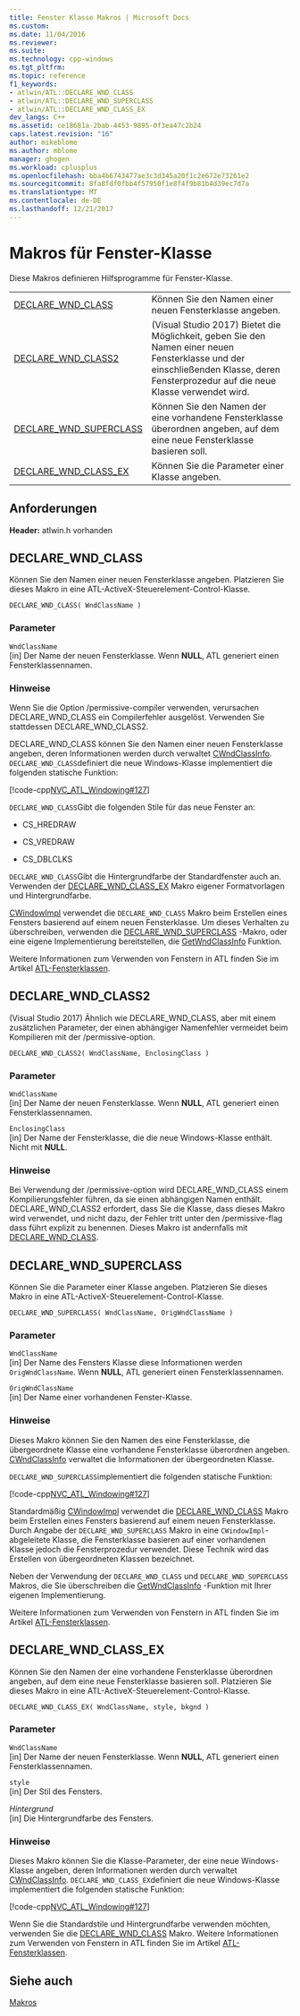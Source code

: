 ```yaml
---
title: Fenster Klasse Makros | Microsoft Docs
ms.custom: 
ms.date: 11/04/2016
ms.reviewer: 
ms.suite: 
ms.technology: cpp-windows
ms.tgt_pltfrm: 
ms.topic: reference
f1_keywords:
- atlwin/ATL::DECLARE_WND_CLASS
- atlwin/ATL::DECLARE_WND_SUPERCLASS
- atlwin/ATL::DECLARE_WND_CLASS_EX
dev_langs: C++
ms.assetid: ce18681a-2bab-4453-9895-0f3ea47c2b24
caps.latest.revision: "16"
author: mikeblome
ms.author: mblome
manager: ghogen
ms.workload: cplusplus
ms.openlocfilehash: bba4b6743477ae3c3d345a20f1c2e672e73261e2
ms.sourcegitcommit: 8fa8fdf0fbb4f57950f1e8f4f9b81b4d39ec7d7a
ms.translationtype: MT
ms.contentlocale: de-DE
ms.lasthandoff: 12/21/2017
---
```

# <a name="window-class-macros"></a>Makros für Fenster-Klasse
Diese Makros definieren Hilfsprogramme für Fenster-Klasse.  
  
|||  
|-|-|  
|[DECLARE_WND_CLASS](#declare_wnd_class)|Können Sie den Namen einer neuen Fensterklasse angeben.| 
|[DECLARE_WND_CLASS2](#declare_wnd_class2)|(Visual Studio 2017) Bietet die Möglichkeit, geben Sie den Namen einer neuen Fensterklasse und der einschließenden Klasse, deren Fensterprozedur auf die neue Klasse verwendet wird.| 
|[DECLARE_WND_SUPERCLASS](#declare_wnd_superclass)|Können Sie den Namen der eine vorhandene Fensterklasse überordnen angeben, auf dem eine neue Fensterklasse basieren soll.|  
|[DECLARE_WND_CLASS_EX](#declare_wnd_class_ex)|Können Sie die Parameter einer Klasse angeben.|  

## <a name="requirements"></a>Anforderungen  
 **Header:** atlwin.h vorhanden  
   
##  <a name="declare_wnd_class"></a>DECLARE_WND_CLASS  
 Können Sie den Namen einer neuen Fensterklasse angeben. Platzieren Sie dieses Makro in eine ATL-ActiveX-Steuerelement-Control-Klasse.  
  
```
DECLARE_WND_CLASS( WndClassName )
```  
  
### <a name="parameters"></a>Parameter  
 `WndClassName`  
 [in] Der Name der neuen Fensterklasse. Wenn **NULL**, ATL generiert einen Fensterklassennamen.  
  
### <a name="remarks"></a>Hinweise  
 Wenn Sie die Option /permissive-compiler verwenden, verursachen DECLARE_WND_CLASS ein Compilerfehler ausgelöst. Verwenden Sie stattdessen DECLARE_WND_CLASS2.
 
 DECLARE_WND_CLASS können Sie den Namen einer neuen Fensterklasse angeben, deren Informationen werden durch verwaltet [CWndClassInfo](cwndclassinfo-class.md). `DECLARE_WND_CLASS`definiert die neue Windows-Klasse implementiert die folgenden statische Funktion:  
  
 [!code-cpp[NVC_ATL_Windowing#127](../../atl/codesnippet/cpp/window-class-macros_1.cpp)]  
  
 `DECLARE_WND_CLASS`Gibt die folgenden Stile für das neue Fenster an:  
  
-   CS_HREDRAW  
  
-   CS_VREDRAW  
  
-   CS_DBLCLKS  
  
 `DECLARE_WND_CLASS`Gibt die Hintergrundfarbe der Standardfenster auch an. Verwenden der [DECLARE_WND_CLASS_EX](#declare_wnd_class_ex) Makro eigener Formatvorlagen und Hintergrundfarbe.  
  
 [CWindowImpl](cwindowimpl-class.md) verwendet die `DECLARE_WND_CLASS` Makro beim Erstellen eines Fensters basierend auf einem neuen Fensterklasse. Um dieses Verhalten zu überschreiben, verwenden die [DECLARE_WND_SUPERCLASS](#declare_wnd_superclass) -Makro, oder eine eigene Implementierung bereitstellen, die [GetWndClassInfo](cwindowimpl-class.md#getwndclassinfo) Funktion.  

  
 Weitere Informationen zum Verwenden von Fenstern in ATL finden Sie im Artikel [ATL-Fensterklassen](../../atl/atl-window-classes.md).  

##  <a name="declare_wnd_class2"></a>DECLARE_WND_CLASS2  
 (Visual Studio 2017) Ähnlich wie DECLARE_WND_CLASS, aber mit einem zusätzlichen Parameter, der einen abhängiger Namenfehler vermeidet beim Kompilieren mit der /permissive-option.
  
```
DECLARE_WND_CLASS2( WndClassName, EnclosingClass )
```  
  
### <a name="parameters"></a>Parameter  
 `WndClassName`  
 [in] Der Name der neuen Fensterklasse. Wenn **NULL**, ATL generiert einen Fensterklassennamen. 

 `EnclosingClass`  
 [in] Der Name der Fensterklasse, die die neue Windows-Klasse enthält. Nicht mit **NULL**.  
  
### <a name="remarks"></a>Hinweise 
Bei Verwendung der /permissive-option wird DECLARE_WND_CLASS einem Kompilierungsfehler führen, da sie einen abhängigen Namen enthält. DECLARE_WND_CLASS2 erfordert, dass Sie die Klasse, dass dieses Makro wird verwendet, und nicht dazu, der Fehler tritt unter den /permissive-flag dass führt explizit zu benennen.
Dieses Makro ist andernfalls mit [DECLARE_WND_CLASS](#declare_wnd_class).
   
##  <a name="declare_wnd_superclass"></a>DECLARE_WND_SUPERCLASS  
 Können Sie die Parameter einer Klasse angeben. Platzieren Sie dieses Makro in eine ATL-ActiveX-Steuerelement-Control-Klasse.  
  
```
DECLARE_WND_SUPERCLASS( WndClassName, OrigWndClassName )
```  
  
### <a name="parameters"></a>Parameter  
 `WndClassName`  
 [in] Der Name des Fensters Klasse diese Informationen werden `OrigWndClassName`. Wenn **NULL**, ATL generiert einen Fensterklassennamen.  
  
 `OrigWndClassName`  
 [in] Der Name einer vorhandenen Fenster-Klasse.  
  
### <a name="remarks"></a>Hinweise  
 Dieses Makro können Sie den Namen des eine Fensterklasse, die übergeordnete Klasse eine vorhandene Fensterklasse überordnen angeben. [CWndClassInfo](cwndclassinfo-class.md) verwaltet die Informationen der übergeordneten Klasse.  
  
 `DECLARE_WND_SUPERCLASS`implementiert die folgenden statische Funktion:  
  
 [!code-cpp[NVC_ATL_Windowing#127](../../atl/codesnippet/cpp/window-class-macros_1.cpp)]  
  
 Standardmäßig [CWindowImpl](cwindowimpl-class.md) verwendet die [DECLARE_WND_CLASS](#declare_wnd_class) Makro beim Erstellen eines Fensters basierend auf einem neuen Fensterklasse. Durch Angabe der `DECLARE_WND_SUPERCLASS` Makro in eine `CWindowImpl`-abgeleitete Klasse, die Fensterklasse basieren auf einer vorhandenen Klasse jedoch die Fensterprozedur verwendet. Diese Technik wird das Erstellen von übergeordneten Klassen bezeichnet.  
  
 Neben der Verwendung der `DECLARE_WND_CLASS` und `DECLARE_WND_SUPERCLASS` Makros, die Sie überschreiben die [GetWndClassInfo](cwindowimpl-class.md#getwndclassinfo) -Funktion mit Ihrer eigenen Implementierung.  

  
 Weitere Informationen zum Verwenden von Fenstern in ATL finden Sie im Artikel [ATL-Fensterklassen](../../atl/atl-window-classes.md).  
  
##  <a name="declare_wnd_class_ex"></a>DECLARE_WND_CLASS_EX  
 Können Sie den Namen der eine vorhandene Fensterklasse überordnen angeben, auf dem eine neue Fensterklasse basieren soll. Platzieren Sie dieses Makro in eine ATL-ActiveX-Steuerelement-Control-Klasse.  
  
```
DECLARE_WND_CLASS_EX( WndClassName, style, bkgnd )
```  
  
### <a name="parameters"></a>Parameter  
 `WndClassName`  
 [in] Der Name der neuen Fensterklasse. Wenn **NULL**, ATL generiert einen Fensterklassennamen.  
  
 `style`  
 [in] Der Stil des Fensters.  
  
 *Hintergrund*  
 [in] Die Hintergrundfarbe des Fensters.  
  
### <a name="remarks"></a>Hinweise  
 Dieses Makro können Sie die Klasse-Parameter, der eine neue Windows-Klasse angeben, deren Informationen werden durch verwaltet [CWndClassInfo](cwndclassinfo-class.md). `DECLARE_WND_CLASS_EX`definiert die neue Windows-Klasse implementiert die folgenden statische Funktion:  
  
 [!code-cpp[NVC_ATL_Windowing#127](../../atl/codesnippet/cpp/window-class-macros_1.cpp)]  
  
 Wenn Sie die Standardstile und Hintergrundfarbe verwenden möchten, verwenden Sie die [DECLARE_WND_CLASS](#declare_wnd_class) Makro. Weitere Informationen zum Verwenden von Fenstern in ATL finden Sie im Artikel [ATL-Fensterklassen](../../atl/atl-window-classes.md).  
  
## <a name="see-also"></a>Siehe auch  
 [Makros](atl-macros.md)









